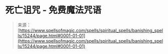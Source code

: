 <!--yml

category: 未分类

date: 2024-06-12 18:54:35

-->

# 死亡诅咒 - 免费魔法咒语

> 来源：[https://www.spellsofmagic.com/spells/spiritual_spells/banishing_spells/15244/page.html#0001-01-01](https://www.spellsofmagic.com/spells/spiritual_spells/banishing_spells/15244/page.html#0001-01-01)
